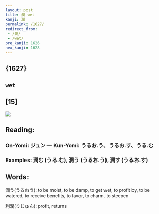 ```yaml
---
layout: post
title: 潤 wet
kanji: 潤
permalink: /1627/
redirect_from:
 - /潤/
 - /wet/
pre_kanji: 1626
nex_kanji: 1628
---
```


## {1627}

## `wet`

## [15]

<div class="stroke"><img src="E6BDA4.png" /></div>

## Reading:

### On-Yomi: ジュン &mdash; Kun-Yomi: うるお.う、うるお.す、うる.む

### Examples: 潤む (うる.む), 潤う (うるお.う), 潤す (うるお.す)

## Words:

潤う(うるおう): to be moist, to be damp, to get wet, to profit by, to be watered, to receive benefits, to favor, to charm, to steepen

利潤(りじゅん): profit, returns
